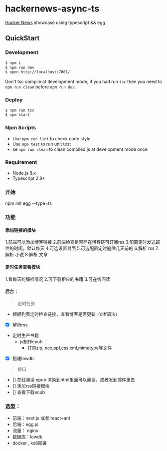 # hackernews-async-ts

[Hacker News](https://news.ycombinator.com/) showcase using typescript && egg

## QuickStart

### Development

```bash
$ npm i
$ npm run dev
$ open http://localhost:7001/
```

Don't tsc compile at development mode, if you had run `tsc` then you need to `npm run clean` before `npm run dev`.

### Deploy

```bash
$ npm run tsc
$ npm start
```

### Npm Scripts

- Use `npm run lint` to check code style
- Use `npm test` to run unit test
- se `npm run clean` to clean compiled js at development mode once

### Requirement

- Node.js 8.x
- Typescript 2.8+

### 开始
npm init egg --type=ts

### 功能
#### 添加链接的模块
1.前端可以添加博客链接
2.前端检查是否存在博客链可订阅rss
3.配置定时发送邮件的时间，默认每天
4.可选设置封面
5.可选配置定时删除几天前的
6.解析 rss
7.解析 小说
8.解析 文章
#### 定时任务查看模块
1.看每天的解析情况
2.可下载相应的书籍
3.可在线阅读
#### 后台：
> 定时任务
-  根据列表定时检查链接，查看博客是否更新（diff语法）
- [x] 解析rss
-  定时生产书籍
   - js制作epub ： [](https://www.ibm.com/developerworks/cn/xml/tutorials/x-epubtut/index.html)
        - 打包zip, ncx,opf,css,xml,mimetype等文件
- [x] 搭建lowdb
> 接口
- [] 在线阅读 epub 渲染到html里面可以阅读，或者发到邮件里去
- [] 添加rss链接模块
- [] 查看下载eoub
### 选型：
- 前端：next.js 或者 react+ant
- 后端：egg.js
- 流量： nginx
- 数据库：lowdb
- docker , ks8部署

